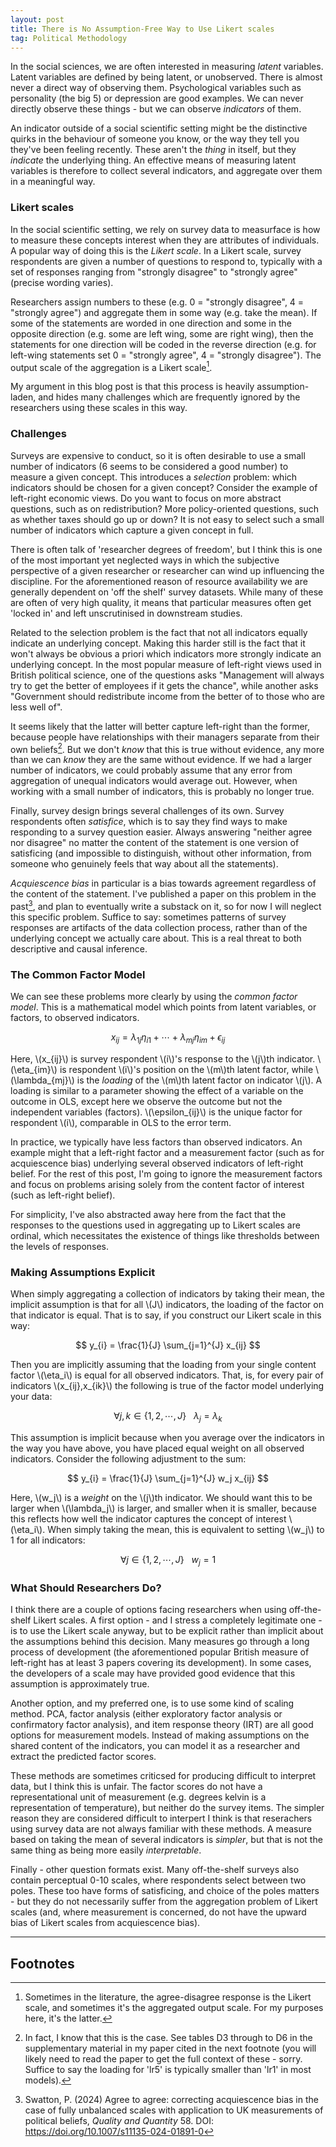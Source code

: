 ```yaml
---
layout: post
title: There is No Assumption-Free Way to Use Likert scales
tag: Political Methodology
---
```


In the social sciences, we are often interested in measuring _latent_ variables. Latent variables are defined by being latent, or unobserved. There is almost never a direct way of observing them. Psychological variables such as personality (the big 5) or depression are good examples. We can never directly observe these things - but we can observe _indicators_ of them.

An indicator outside of a social scientific setting might be the distinctive quirks in the behaviour of someone you know, or the way they tell you they've been feeling recently. These aren't the _thing_ in itself, but they _indicate_ the underlying thing. An effective means of measuring latent variables is therefore to collect several indicators, and aggregate over them in a meaningful way.

### Likert scales

In the social scientific setting, we rely on survey data to measurface is how to measure these concepts interest when they are attributes of individuals. A popular way of doing this is the _Likert scale_. In a Likert scale, survey respondents are given a number of questions to respond to, typically with a set of responses ranging from "strongly disagree" to "strongly agree" (precise wording varies).

Researchers assign numbers to these (e.g. 0 = "strongly disagree", 4 = "strongly agree") and aggregate them in some way (e.g. take the mean). If some of the statements are worded in one direction and some in the opposite direction (e.g. some are left wing, some are right wing), then the statements for one direction will be coded in the reverse direction (e.g. for left-wing statements set 0 = "strongly agree", 4 = "strongly disagree"). The output scale of the aggregation is a Likert scale[^1].

My argument in this blog post is that this process is heavily assumption-laden, and hides many challenges which are frequently ignored by the researchers using these scales in this way.

### Challenges

Surveys are expensive to conduct,  so it is often desirable to use a small number of indicators (6 seems to be considered a good number) to measure a given concept. This introduces a _selection_ problem: which indicators should be chosen for a given concept? Consider the example of left-right economic views. Do you want to focus on more abstract questions, such as on redistribution? More policy-oriented questions, such as whether taxes should go up or down? It is not easy to select such a small number of indicators which capture a given concept in full.

There is often talk of 'researcher degrees of freedom', but I think this is one of the most important yet neglected ways in which the subjective perspective of a given researcher or researcher can wind up influencing the discipline. For the aforementioned reason of resource availability we are generally dependent on 'off the shelf' survey datasets. While many of these are often of very high quality, it means that particular measures often get 'locked in' and left unscrutinised in downstream studies.

Related to the selection problem is the fact that not all indicators equally indicate an underlying concept. Making this harder still is the fact that it won't always be obvious a priori which indicators more strongly indicate an underlying concept. In the most popular measure of left-right views used in British political science, one of the questions asks "Management will always try to get the better of employees if it gets the chance", while another asks "Government should redistribute income from the better of to those who are less well of".

It seems likely that the latter will better capture left-right than the former, because people have relationships with their managers separate from their own beliefs[^2]. But we don't _know_ that this is true without evidence, any more than we can _know_ they are the same without evidence. If we had a larger number of indicators, we could probably assume that any error from aggregation of unequal indicators would average out. However, when working with a small number of indicators, this is probably no longer true.

Finally, survey design brings several challenges of its own. Survey respondents often _satisfice_, which is to say they find ways to make responding to a survey question easier. Always answering "neither agree nor disagree" no matter the content of the statement is one version of satisficing (and impossible to distinguish, without other information, from someone who genuinely feels that way about all the statements).

_Acquiescence bias_ in particular is a bias towards agreement regardless of the content of the statement. I've published a paper on this problem in the past[^3], and plan to eventually write a substack on it, so for now I will neglect this specific problem. Suffice to say: sometimes patterns of survey responses are artifacts of the data collection process, rather than of the underlying concept we actually care about. This is a real threat to both descriptive and causal inference. 


### The Common Factor Model

We can see these problems more clearly by using the _common factor model_. This is a mathematical model which points from latent variables, or factors, to observed indicators.

$$ x_{ij} = \lambda_{1j} \eta_{i1} + \cdots + \lambda_{mj} \eta_{im} + \epsilon_{ij}  $$

Here, \\(x_{ij}\\) is survey respondent \\(i\\)'s response to the \\(j\\)th indicator. \\(\eta_{im}\\) is respondent \\(i\\)'s position on the \\(m\\)th latent factor, while \\(\lambda_{mj}\\) is the _loading_ of the \\(m\\)th latent factor on indicator \\(j\\). A loading is similar to a parameter showing the effect of a variable on the outcome in OLS, except here we observe the outcome but not the independent variables (factors). \\(\epsilon_{ij}\\) is the unique factor for respondent \\(i\\), comparable in OLS to the error term.

In practice, we typically have less factors than observed indicators. An example might that a left-right factor and a measurement factor (such as for acquiescence bias) underlying several observed indicators of left-right belief. For the rest of this post, I'm going to ignore the measurement factors and focus on problems arising solely from the content factor of interest (such as left-right belief).

For simplicity, I've also abstracted away here from the fact that the responses to the questions used in aggregating up to Likert scales are ordinal, which necessitates the existence of things like thresholds between the levels of responses.

### Making Assumptions Explicit

When simply aggregating a collection of indicators by taking their mean, the implicit assumption is that for all \\(J\\) indicators, the loading of the factor on that indicator is equal. That is to say, if you construct our Likert scale in this way:

$$ y_{i} = \frac{1}{J} \sum_{j=1}^{J} x_{ij} $$

Then you are implicitly assuming that the loading from your single content factor \\(\eta_i\\) is equal for all observed indicators. That, is, for every pair of indicators \\(x_{ij},x_{ik}\\) the following is true of the factor model underlying your data:

$$ \forall j,k \in \{1,2,\cdots,J\} ~~~ \lambda_j = \lambda_k $$

This assumption is implicit because when you average over the indicators in the way you have above, you have placed equal weight on all observed indicators. Consider the following adjustment to the sum:

$$ y_{i} = \frac{1}{J} \sum_{j=1}^{J} w_j x_{ij} $$

Here, \\(w_j\\) is a _weight_ on the \\(j\\)th indicator. We should want this to be larger when \\(\lambda_j\\) is larger, and smaller when it is smaller, because this reflects how well the indicator captures the concept of interest \\(\eta_i\\). When simply taking the mean, this is equivalent to setting \\(w_j\\) to 1 for all indicators:

$$ \forall j \in \{1,2,\cdots,J\} ~~~ w_j = 1 $$

### What Should Researchers Do?

I think there are a couple of options facing researchers when using off-the-shelf Likert scales. A first option - and I stress a completely legitimate one - is to use the Likert scale anyway, but to be explicit rather than implicit about the assumptions behind this decision. Many measures go through a long process of development (the aforementioned popular British measure of left-right has at least 3 papers covering its development). In some cases, the developers of a scale may have provided good evidence that this assumption is approximately true.

Another option, and my preferred one, is to use some kind of scaling method. PCA, factor analysis (either exploratory factor analysis or confirmatory factor analysis), and item response theory (IRT) are all good options for measurement models. Instead of making assumptions on the shared content of the indicators, you can model it as a researcher and extract the predicted factor scores.

These methods are sometimes criticsed for producing difficult to interpret data, but I think this is unfair. The factor scores do not have a representational unit of measurement (e.g. degrees kelvin is a representation of temperature), but neither do the survey items. The simpler reason they are considered difficult to interpert I think is that reserachers using survey data are not always familiar with these methods. A measure based on taking the mean of several indicators is _simpler_, but that is not the same thing as being more easily _interpretable_.

Finally - other question formats exist. Many off-the-shelf surveys also contain perceptual 0-10 scales, where respondents select between two poles. These too have forms of satisficing, and choice of the poles matters - but they do not necessarily suffer from the aggregation problem of Likert scales (and, where measurement is concerned, do not have the upward bias of Likert scales from acquiescence bias).

---

## Footnotes

[^1]: Sometimes in the literature, the agree-disagree response is the Likert scale, and sometimes it's the aggregated output scale. For my purposes here, it's the latter.
[^2]: In fact, I know that this is the case. See tables D3 through to D6 in the supplementary material in my paper cited in the next footnote (you will likely need to read the paper to get the full context of these - sorry. Suffice to say the loading for 'lr5' is typically smaller than 'lr1' in most models).
[^3]: Swatton, P. (2024) Agree to agree: correcting acquiescence bias in the case of fully unbalanced scales with application to UK measurements of political beliefs, _Quality and Quantity_ 58. DOI: <https://doi.org/10.1007/s11135-024-01891-0>